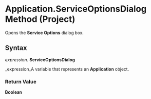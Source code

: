 
# Application.ServiceOptionsDialog Method (Project)

Opens the  **Service Options** dialog box.


## Syntax

 _expression_. **ServiceOptionsDialog**

 _expression_A variable that represents an  **Application** object.


### Return Value

 **Boolean**

